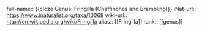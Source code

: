 full-name:: {{cloze Genus: Fringilla (Chaffinches and Brambling)}}
iNat-url:: https://www.inaturalist.org/taxa/10068
wiki-url:: http://en.wikipedia.org/wiki/Fringilla
alias:: [[Fringilla]]
rank:: [[genus]]